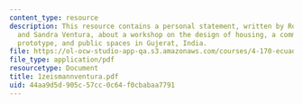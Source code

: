 ```yaml
---
content_type: resource
description: This resource contains a personal statement, written by Rodney Zeismann
  and Sandra Ventura, about a workshop on the design of housing, a community center
  prototype, and public spaces in Gujerat, India.
file: https://ol-ocw-studio-app-qa.s3.amazonaws.com/courses/4-170-ecuador-workshop-fall-2006/44aa9d5d905c57cc0c64f0cbabaa7791_1zeismannventura.pdf
file_type: application/pdf
resourcetype: Document
title: 1zeismannventura.pdf
uid: 44aa9d5d-905c-57cc-0c64-f0cbabaa7791
---
```

